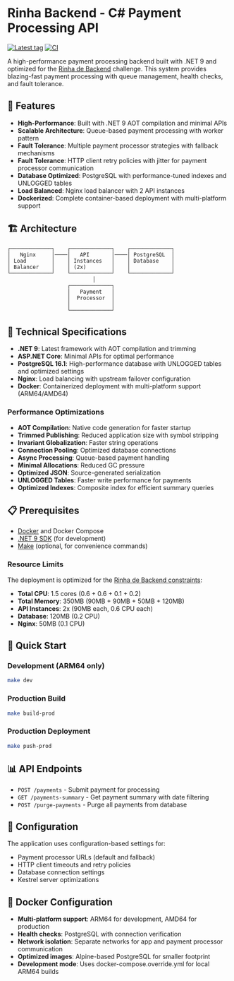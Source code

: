 # Rinha Backend - C# Payment Processing API

[![Latest tag](https://img.shields.io/github/v/tag/rafaspimenta/rinha-backend-csharp?sort=semver&label=latest%20tag)](https://github.com/rafaspimenta/rinha-backend-csharp/tags)
[![CI](https://github.com/rafaspimenta/rinha-backend-csharp/actions/workflows/on-push-to-main.yml/badge.svg?branch=main)](https://github.com/rafaspimenta/rinha-backend-csharp/actions/workflows/on-push-to-main.yml)

A high-performance payment processing backend built with .NET 9 and optimized for the [Rinha de Backend](https://github.com/zanfranceschi/rinha-de-backend-2025) challenge. This system provides blazing-fast payment processing with queue management, health checks, and fault tolerance.

## 🚀 Features

- **High-Performance**: Built with .NET 9 AOT compilation and minimal APIs
- **Scalable Architecture**: Queue-based payment processing with worker pattern
- **Fault Tolerance**: Multiple payment processor strategies with fallback mechanisms
- **Fault Tolerance**: HTTP client retry policies with jitter for payment processor communication
- **Database Optimized**: PostgreSQL with performance-tuned indexes and UNLOGGED tables
- **Load Balanced**: Nginx load balancer with 2 API instances
- **Dockerized**: Complete container-based deployment with multi-platform support

## 🏗️ Architecture

```
┌─────────────┐    ┌─────────────┐    ┌─────────────┐
│   Nginx     │────│   API       │────│ PostgreSQL  │
│ Load        │    │ Instances   │    │ Database    │
│ Balancer    │    │ (2x)        │    │             │
└─────────────┘    └─────────────┘    └─────────────┘
                           │
                   ┌─────────────┐
                   │   Payment   │
                   │  Processor  │
                   │             │
                   └─────────────┘
```

## 🔧 Technical Specifications

- **.NET 9**: Latest framework with AOT compilation and trimming
- **ASP.NET Core**: Minimal APIs for optimal performance
- **PostgreSQL 16.1**: High-performance database with UNLOGGED tables and optimized settings
- **Nginx**: Load balancing with upstream failover configuration
- **Docker**: Containerized deployment with multi-platform support (ARM64/AMD64)

### Performance Optimizations

- **AOT Compilation**: Native code generation for faster startup
- **Trimmed Publishing**: Reduced application size with symbol stripping
- **Invariant Globalization**: Faster string operations
- **Connection Pooling**: Optimized database connections
- **Async Processing**: Queue-based payment handling
- **Minimal Allocations**: Reduced GC pressure
- **Optimized JSON**: Source-generated serialization
- **UNLOGGED Tables**: Faster write performance for payments
- **Optimized Indexes**: Composite index for efficient summary queries

## 📋 Prerequisites

- [Docker](https://docs.docker.com/get-docker/) and Docker Compose
- [.NET 9 SDK](https://dotnet.microsoft.com/download/dotnet/9.0) (for development)
- [Make](https://www.gnu.org/software/make/) (optional, for convenience commands)

### Resource Limits

The deployment is optimized for the [Rinha de Backend constraints](https://github.com/zanfranceschi/rinha-de-backend-2025):
- **Total CPU**: 1.5 cores (0.6 + 0.6 + 0.1 + 0.2)
- **Total Memory**: 350MB (90MB + 90MB + 50MB + 120MB)
- **API Instances**: 2x (90MB each, 0.6 CPU each)
- **Database**: 120MB (0.2 CPU)
- **Nginx**: 50MB (0.1 CPU)

## 🚀 Quick Start

### Development (ARM64 only)
```bash
make dev
```

### Production Build
```bash
make build-prod
```

### Production Deployment
```bash
make push-prod
```

## 📊 API Endpoints

- `POST /payments` - Submit payment for processing
- `GET /payments-summary` - Get payment summary with date filtering
- `POST /purge-payments` - Purge all payments from database

## 🔧 Configuration

The application uses configuration-based settings for:
- Payment processor URLs (default and fallback)
- HTTP client timeouts and retry policies
- Database connection settings
- Kestrel server optimizations

## 🐳 Docker Configuration

- **Multi-platform support**: ARM64 for development, AMD64 for production
- **Health checks**: PostgreSQL with connection verification
- **Network isolation**: Separate networks for app and payment processor communication
- **Optimized images**: Alpine-based PostgreSQL for smaller footprint
- **Development mode**: Uses docker-compose.override.yml for local ARM64 builds